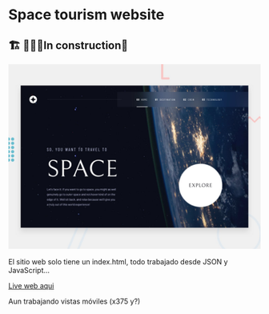 # Space tourism website

## 🏗 👷🏻🚧In construction🚧

![Design preview for the Space tourism website coding challenge](./preview.jpg)

El sitio web solo tiene un index.html, todo trabajado desde JSON y JavaScript... 

[Live web aqui](https://leox23.github.io/space-tourism-website/)

Aun trabajando vistas móviles (x375 y?)
